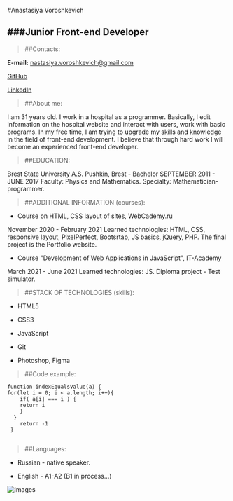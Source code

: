 #Anastasiya Voroshkevich

###Junior Front-end Developer
---

> ##Contacts:

**E-mail:** nastasiya.voroshkevich@gmail.com

[GitHub](https://github.com/nastasiya-voroshkevich)

[LinkedIn](https://www.linkedin.com/in/anastasiya-voroshkevich-944390216/)

> ##About me:

 I am 31 years old. I work in a hospital as a programmer. Basically, I edit information on the hospital website and interact with users, work with basic programs. In my free time, I am trying to upgrade my skills and knowledge in the field of front-end development. I believe that through hard work I will become an experienced front-end developer.

> ##EDUCATION:

Brest State University  A.S. Pushkin, Brest - Bachelor
SEPTEMBER 2011 - JUNE 2017
Faculty: Physics and Mathematics. Specialty: Mathematician-programmer.

> ##ADDITIONAL INFORMATION (courses):

* Course on HTML, CSS layout of sites, WebCademy.ru

November 2020 - February 2021
Learned technologies:
HTML, CSS, responsive layout, PixelPerfect, Bootsrtap, JS basics, jQuery, PHP.
The final project is the Portfolio website.

* Course "Development of Web Applications in JavaScript", IT-Academy

March 2021 - June 2021
Learned technologies: JS.
Diploma project - Test simulator.

> ##STACK OF TECHNOLOGIES (skills):

* HTML5

* CSS3

* JavaScript

* Git

* Photoshop, Figma

> ##Code example:

```
function indexEqualsValue(a) {
for(let i = 0; i < a.length; i++){
    if( a[i] === i ) { 
    return i
    }
  }
    return -1 
 }
  
```

> ##Languages:

* Russian - native speaker.

* English - A1-A2 (B1 in process…)

![Images](https://rs.school/images/rs_school.svg)
